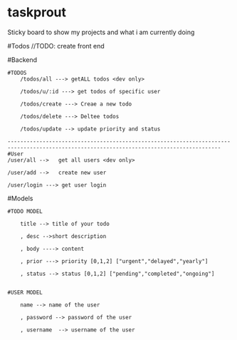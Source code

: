 # taskprout
Sticky board to show my projects and what i am currently doing


#Todos
//TODO: create front end




#Backend

    #TODOS
        /todos/all ---> getALL todos <dev only>

        /todos/u/:id ---> get todos of specific user

        /todos/create ---> Creae a new todo

        /todos/delete ---> Deltee todos

        /todos/update --> update priority and status

    -----------------------------------------------------------------------------------------------------------------------------------------
    #User
    /user/all -->   get all users <dev only>

    /user/add -->   create new user

    /user/login ---> get user login 





#Models

    #TODO MODEL

        title --> title of your todo

        , desc -->short description

        , body ----> content 

        , prior ---> priority [0,1,2] ["urgent","delayed","yearly"]

        , status --> status [0,1,2] ["pending","completed","ongoing"]


    #USER MODEL

        name --> name of the user

        , password --> password of the user

        , username  --> username of the user
